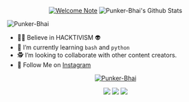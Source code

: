 <p align="center">
<!--  <img alt="profile pic" width="460px" src="https://avatars1.githubusercontent.com/Punker-Bhai" /> -->
<!--  <img src="https://github-readme-stats.anuraghazra1.vercel.app/api/top-langs/?username=Punker-Bhai&hide=ruby,perl&hide_border=true" /> -->

<a href="https://">
<img title="Welcome Note" src="https://photos.app.goo.gl/rRMiKqSnydX2FSRi9" /></a>
<img alt="Punker-Bhai's Github Stats" src="https://github-readme-stats.vercel.app/api?username=Punker-Bhai&show_icons=true&include_all_commits=true&hide_border=true"/></p>
<p><img align="center" src="https://github-readme-streak-stats.herokuapp.com/?user=Punker-Bhai&" alt="Punker-Bhai" /></p>

- 👨‍💻 Believe in HACKTIVISM 👽
- 📖 I’m currently learning `bash` and `python` 
- 🕵️ I’m looking to collaborate with other content creators.
- 💬 Follow Me on [Instagram](https://instagram.com/myquotes.hb)

<p align="center">
  <a href="https://github.com/Punker-Bhai"><img title="Punker-Bhai" src="https://github-readme-stats.vercel.app/api/top-langs/?username=Punker-Bhai&layout=compact"></a>
</p>

<p align="center">
<a href="https://github.com/Punker-Bhai/Blacky-Console"><img src="https://github-readme-stats.vercel.app/api/pin/?username=Punker-Bhai&repo=Blacky-Console"></a>
<a href="https://github.com/Punker-Bhai/Rstore-console"><img src="https://github-readme-stats.vercel.app/api/pin/?username=Punker-Bhai&repo=Rstore-console"></a>
<a href="https://github.com/Punker-Bhai/Deb-Dos"><img src="https://github-readme-stats.vercel.app/api/pin/?username=Punker-Bhai&repo=Deb-Dos"></a>
</p>

<!--

Here are some ideas to get you started:

